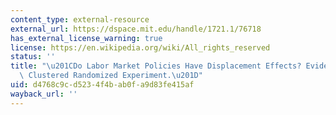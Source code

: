 ```yaml
---
content_type: external-resource
external_url: https://dspace.mit.edu/handle/1721.1/76718
has_external_license_warning: true
license: https://en.wikipedia.org/wiki/All_rights_reserved
status: ''
title: "\u201CDo Labor Market Policies Have Displacement Effects? Evidence from a\
  \ Clustered Randomized Experiment.\u201D"
uid: d4768c9c-d523-4f4b-ab0f-a9d83fe415af
wayback_url: ''
---
```

